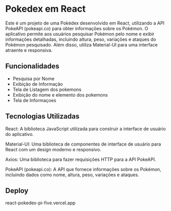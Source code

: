 
# Pokedex em React

Este é um projeto de uma Pokédex desenvolvido em React, utilizando a API PokeAPI (pokeapi.co) para obter informações sobre os Pokémon. O aplicativo permite aos usuários pesquisar Pokémon pelo nome e exibir informações detalhadas, incluindo altura, peso, variações e ataques do Pokémon pesquisado. Além disso, utiliza Material-UI para uma interface atraente e responsiva.



## Funcionalidades

- Pesquisa por Nome
- Exibição de Informação
- Tela de Listagem dos pokemons
- Exibição do nome e elemento dos pokemons
- Tela de Informaçoes







## Tecnologias Utilizadas

React: A biblioteca JavaScript utilizada para construir a interface de usuário do aplicativo.

Material-UI: Uma biblioteca de componentes de interface de usuário para React com um design moderno e responsivo.

Axios: Uma biblioteca para fazer requisições HTTP para a API PokeAPI.

PokeAPI (pokeapi.co): A API que fornece informações sobre os Pokémon, incluindo dados como nome, altura, peso, variações e ataques.

## Deploy

react-pokedex-pi-five.vercel.app

